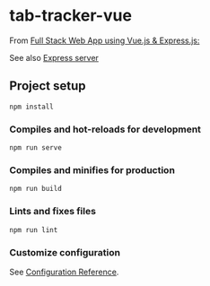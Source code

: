 # tab-tracker-vue

From [Full Stack Web App using Vue.js & Express.js:](https://youtu.be/Fa4cRMaTDUI)

See also [Express server](https://github.com/MikiWojak/tab-tracker-express)

## Project setup
```
npm install
```

### Compiles and hot-reloads for development
```
npm run serve
```

### Compiles and minifies for production
```
npm run build
```

### Lints and fixes files
```
npm run lint
```

### Customize configuration
See [Configuration Reference](https://cli.vuejs.org/config/).

